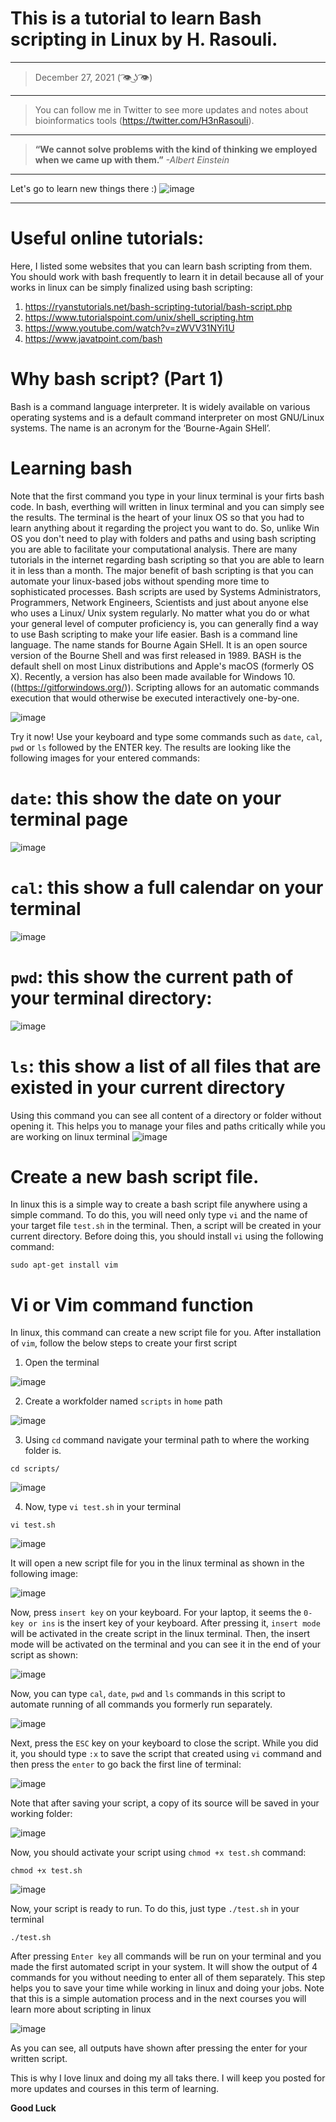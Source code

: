 # This is a tutorial to learn Bash scripting in Linux by H. Rasouli. 
******************************************************************
> December 27, 2021   ( ͡👁️ ͜ʖ ͡👁️)
******************************************************************
> You can follow me in Twitter to see more updates and notes about bioinformatics tools (https://twitter.com/H3nRasouli).
******************************************************************
> **“We cannot solve problems with the kind of thinking we employed when we came up with them.”** 
 *-Albert Einstein*
 ******************************************************************
 Let's go to learn new things there :)
 ![image](https://user-images.githubusercontent.com/17006122/147473546-2ed0caa7-3178-4dd6-86af-60c359ff0b73.png)

******************************************************************
# Useful online tutorials:

Here, I listed some websites that you can learn bash scripting from them. You should work with bash frequently to learn it in detail because all of your works in linux can be simply finalized using bash scripting:
1. https://ryanstutorials.net/bash-scripting-tutorial/bash-script.php
2. https://www.tutorialspoint.com/unix/shell_scripting.htm
3. https://www.youtube.com/watch?v=zWVV31NYi1U
4. https://www.javatpoint.com/bash

# Why bash script? (Part 1)
Bash is a command language interpreter. It is widely available on various operating systems and is a default command interpreter on most GNU/Linux systems. The name is an acronym for the ‘Bourne-Again SHell’.
 
# Learning bash

Note that the first command you type in your linux terminal is your firts bash code. In bash, everthing will written in linux terminal and you can simply see the results. The terminal is the heart of your linux OS so that you had to learn anything about it regarding the project you want to do. So, unlike Win OS you don't need to play with folders and paths and using bash scripting you are able to facilitate your computational analysis. There are many tutorials in the internet regarding bash scripting so that you are able to learn it in less than a month. The major benefit of bash scripting is that you can automate your linux-based jobs without spending more time to sophisticated processes. 
Bash scripts are used by Systems Administrators, Programmers, Network Engineers, Scientists and just about anyone else who uses a Linux/ Unix system regularly. No matter what you do or what your general level of computer proficiency is, you can generally find a way to use Bash scripting to make your life easier. Bash is a command line language. The name stands for Bourne Again SHell. It is an open source version of the Bourne Shell and was first released in 1989.
BASH is the default shell on most Linux distributions and Apple's macOS (formerly OS X). Recently, a version has also been made available for Windows 10.((https://gitforwindows.org/)). Scripting allows for an automatic commands execution that would otherwise be executed interactively one-by-one.

![image](https://user-images.githubusercontent.com/17006122/147474281-22e7e4e1-4321-49e8-b550-6ae279df8aa8.png)


Try it now! Use your keyboard and type some commands such as `date`, `cal`, `pwd` or `ls` followed by the ENTER key. The results are looking like the following images for your entered commands:

# `date`: this show the date on your terminal page

![image](https://user-images.githubusercontent.com/17006122/147476028-4501c83c-bbfd-465c-9c1b-6031ce9c8747.png)

# `cal`: this show a full calendar on your terminal

![image](https://user-images.githubusercontent.com/17006122/147476089-85c52f18-3e9b-4147-b8ed-ee67945472d6.png)

# `pwd`: this show the current path of your terminal directory:

![image](https://user-images.githubusercontent.com/17006122/147476208-0ba39ac1-b5ff-474c-afd9-7d25a4a79f55.png)

# `ls`: this show a list of all files that are existed in your current directory

Using this command you can see all content of a directory or folder without opening it. This helps you to manage your files and paths critically while you are working on linux terminal
![image](https://user-images.githubusercontent.com/17006122/147476282-6ec066c7-1d87-494a-b1aa-a1a345dfda4d.png)


# Create a new bash script file.
In linux this is a simple way to create a bash script file anywhere using a simple command. To do this, you will need only type `vi` and the name of your target file `test.sh` in the terminal. Then, a script will be created in your current directory. Before doing this, you should install `vi` using the following command:

`````
sudo apt-get install vim 
`````
# Vi or Vim command function
In linux, this command can create a new script file for you. After installation of `vim`, follow the below steps to create your first script
1. Open the terminal

![image](https://user-images.githubusercontent.com/17006122/147480789-b7176ca5-9475-45f3-9639-06b4d0294931.png)

2. Create a workfolder named `scripts` in `home` path

![image](https://user-images.githubusercontent.com/17006122/147480854-6e35f3ca-d283-40ec-b113-257d1d1b2d6a.png)

3. Using `cd` command navigate your terminal path to where the working folder is. 

````
cd scripts/
````

![image](https://user-images.githubusercontent.com/17006122/147480936-fab60599-80d2-4a67-8556-2bafc24e3d03.png)

4. Now, type `vi test.sh` in your terminal

````
vi test.sh
````

![image](https://user-images.githubusercontent.com/17006122/147481040-f56a7432-d367-4efe-9e85-bab972677bfc.png)


It will open a new script file for you in the linux terminal as shown in the following image:

![image](https://user-images.githubusercontent.com/17006122/147481100-246a1092-ba63-41cd-837e-587c1cc64895.png)


Now, press `insert key` on your keyboard. For your laptop, it seems the `0-key or ins` is the insert key of your keyboard. After pressing it, `insert mode` will be activated in the create script in the linux terminal. Then, the insert mode will be activated on the terminal and you can see it in the end of your script as shown:

![image](https://user-images.githubusercontent.com/17006122/147481318-312b9ee3-cc75-447d-b03b-9ecc59ec70f2.png)

Now, you can type `cal`, `date`, `pwd` and `ls` commands in this script to automate running of all commands you formerly run separately. 

![image](https://user-images.githubusercontent.com/17006122/147481646-5850096d-ac7d-4867-a2a5-fc574e3ba84d.png)


Next, press the `ESC` key on your keyboard to close the script. While you did it, you should type `:x` to save the script that created using `vi` command and then press the `enter` to go back the first line of terminal:

![image](https://user-images.githubusercontent.com/17006122/147481834-c80aa9b5-327d-4d4f-a7a7-dcc566b04a3d.png)

Note that after saving your script, a copy of its source will be saved in your working folder:

![image](https://user-images.githubusercontent.com/17006122/147481995-4c233746-3e2e-4947-ac27-1ed90071e932.png)


Now, you should activate your script using `chmod +x test.sh` command:

````
chmod +x test.sh
````

![image](https://user-images.githubusercontent.com/17006122/147482024-380678ef-5472-451b-beaf-cfde8c4cdbe8.png)

Now, your script is ready to run. To do this, just type `./test.sh` in your terminal 

````
./test.sh
````

After pressing `Enter key` all commands will be run on your terminal and you made the first automated script in your system. It will show the output of 4 commands for you without needing to enter all of them separately. This step helps you to save your time while working in linux and doing your jobs. Note that this is a simple automation process and in the next courses you will learn more about scripting in linux

![image](https://user-images.githubusercontent.com/17006122/147482320-f8a0a7f4-ceb2-4daf-9185-ccf4ab8a68e5.png)


As you can see, all outputs have shown after pressing the enter for your written script. 

This is why I love linux and doing my all taks there. I will keep you posted for more updates and courses in this term of learning. 


**Good Luck**




